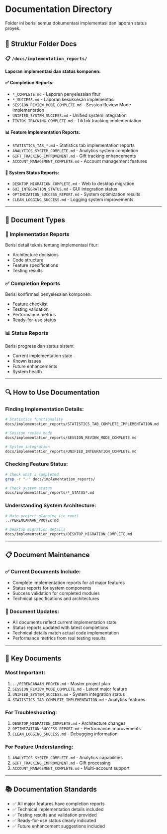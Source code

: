 # Documentation Directory

Folder ini berisi semua dokumentasi implementasi dan laporan status proyek.

## 📁 Struktur Folder Docs

### 📋 `/docs/implementation_reports/`
**Laporan implementasi dan status komponen:**

#### ✅ **Completion Reports:**
- `*_COMPLETE.md` - Laporan penyelesaian fitur
- `*_SUCCESS.md` - Laporan kesuksesan implementasi
- `SESSION_REVIEW_MODE_COMPLETE.md` - Session Review Mode implementation
- `UNIFIED_SYSTEM_SUCCESS.md` - Unified system integration
- `TIKTOK_TRACKING_COMPLETE.md` - TikTok tracking implementation

#### 📊 **Feature Implementation Reports:**
- `STATISTICS_TAB_*.md` - Statistics tab implementation reports
- `ANALYTICS_SYSTEM_COMPLETE.md` - Analytics system completion
- `GIFT_TRACKING_IMPROVEMENT.md` - Gift tracking enhancements
- `ACCOUNT_MANAGEMENT_COMPLETE.md` - Account management features

#### 🔧 **System Status Reports:**
- `DESKTOP_MIGRATION_COMPLETE.md` - Web to desktop migration
- `GUI_INTEGRATION_STATUS.md` - GUI integration status
- `OPTIMIZATION_SUCCESS_REPORT.md` - System optimization results
- `CLEAN_LOGGING_SUCCESS.md` - Logging system improvements

---

## 📝 Document Types

### 🎯 **Implementation Reports**
Berisi detail teknis tentang implementasi fitur:
- Architecture decisions
- Code structure
- Feature specifications
- Testing results

### ✅ **Completion Reports** 
Berisi konfirmasi penyelesaian komponen:
- Feature checklist
- Testing validation
- Performance metrics
- Ready-for-use status

### 📊 **Status Reports**
Berisi progress dan status sistem:
- Current implementation state
- Known issues
- Future enhancements
- System health

---

## 🔍 How to Use Documentation

### Finding Implementation Details:
```bash
# Statistics functionality
docs/implementation_reports/STATISTICS_TAB_COMPLETE_IMPLEMENTATION.md

# Session review mode
docs/implementation_reports/SESSION_REVIEW_MODE_COMPLETE.md

# System integration
docs/implementation_reports/UNIFIED_INTEGRATION_COMPLETE.md
```

### Checking Feature Status:
```bash
# Check what's completed
grep -r "✅" docs/implementation_reports/

# Check system status
docs/implementation_reports/*_STATUS*.md
```

### Understanding System Architecture:
```bash
# Main project planning (in root)
../PERENCANAAN_PROYEK.md

# Desktop migration details
docs/implementation_reports/DESKTOP_MIGRATION_COMPLETE.md
```

---

## 📋 Document Maintenance

### ✅ Current Documents Include:
- Complete implementation reports for all major features
- Status reports for system components
- Success validation for completed modules
- Technical specifications and architectures

### 📝 Document Updates:
- All documents reflect current implementation state
- Status reports updated with latest completions
- Technical details match actual code implementation
- Performance metrics from real testing results

---

## 🎯 Key Documents

### **Most Important:**
1. `../PERENCANAAN_PROYEK.md` - Master project plan
2. `SESSION_REVIEW_MODE_COMPLETE.md` - Latest major feature
3. `UNIFIED_SYSTEM_SUCCESS.md` - System integration status
4. `STATISTICS_TAB_COMPLETE_IMPLEMENTATION.md` - Analytics features

### **For Troubleshooting:**
1. `DESKTOP_MIGRATION_COMPLETE.md` - Architecture changes
2. `OPTIMIZATION_SUCCESS_REPORT.md` - Performance improvements
3. `CLEAN_LOGGING_SUCCESS.md` - Debugging information

### **For Feature Understanding:**
1. `ANALYTICS_SYSTEM_COMPLETE.md` - Analytics capabilities
2. `GIFT_TRACKING_IMPROVEMENT.md` - Gift processing
3. `ACCOUNT_MANAGEMENT_COMPLETE.md` - Multi-account support

---

## 📚 Documentation Standards

- ✅ All major features have completion reports
- ✅ Technical implementation details included
- ✅ Testing results and validation provided
- ✅ Ready-for-use status clearly indicated
- ✅ Future enhancement suggestions included
